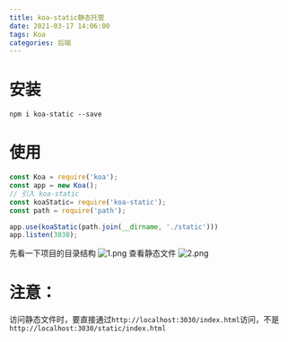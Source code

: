 ```yaml
---
title: koa-static静态托管
date: 2021-03-17 14:06:00
tags: Koa
categories: 后端
---
```



# 安装
```
npm i koa-static --save
```
# 使用
```js
const Koa = require('koa');
const app = new Koa();
// 引入 koa-static
const koaStatic= require('koa-static');
const path = require('path');

app.use(koaStatic(path.join(__dirname, './static')))
app.listen(3030);
```
<!-- more -->
先看一下项目的目录结构
![1.png](/koa-static静态托管/1.png)
查看静态文件
![2.png](/koa-static静态托管/2.png)

# 注意：
访问静态文件时，要直接通过`http://localhost:3030/index.html`访问，不是`http://localhost:3030/static/index.html`